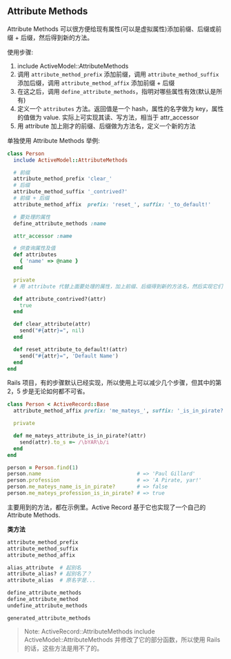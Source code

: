 ## Attribute Methods

Attribute Methods 可以很方便给现有属性(可以是虚拟属性)添加前缀、后缀或前缀 + 后缀，然后得到新的方法。

使用步骤:

1. include ActiveModel::AttributeMethods
2. 调用 `attribute_method_prefix` 添加前缀，调用 `attribute_method_suffix` 添加后缀，调用 `attribute_method_affix` 添加前缀 + 后缀
3. 在这之后，调用 `define_attribute_methods`，指明对哪些属性有效(默认是所有)
4. 定义一个 `attributes` 方法。返回值是一个 hash，属性的名字做为 key，属性的值做为 value. 实际上可实现其读、写方法，相当于 attr_accessor
5. 用 attribute 加上刚才的前缀、后缀做为方法名，定义一个新的方法

单独使用 Attribute Methods 举例:

```ruby
class Person
  include ActiveModel::AttributeMethods

  # 前缀
  attribute_method_prefix 'clear_'
  # 后缀
  attribute_method_suffix '_contrived?'
  # 前缀 + 后缀
  attribute_method_affix  prefix: 'reset_', suffix: '_to_default!'

  # 要处理的属性
  define_attribute_methods :name

  attr_accessor :name

  # 供查询属性及值
  def attributes
    { 'name' => @name }
  end

  private
  # 用 attribute 代替上面要处理的属性，加上前缀、后缀得到新的方法名，然后实现它们

  def attribute_contrived?(attr)
    true
  end

  def clear_attribute(attr)
    send("#{attr}=", nil)
  end

  def reset_attribute_to_default!(attr)
    send("#{attr}=", 'Default Name')
  end
end
```

Rails 项目，有的步骤默认已经实现，所以使用上可以减少几个步骤，但其中的第 2，5 步是无论如何都不可省。

```ruby
class Person < ActiveRecord::Base
  attribute_method_affix prefix: 'me_mateys_', suffix: '_is_in_pirate?'

  private

  def me_mateys_attribute_is_in_pirate?(attr)
    send(attr).to_s =~ /\bYAR\b/i
  end
end

person = Person.find(1)
person.name                               # => 'Paul Gillard'
person.profession                         # => 'A Pirate, yar!'
person.me_mateys_name_is_in_pirate?       # => false
person.me_mateys_profession_is_in_pirate? # => true
```

主要用到的方法，都在示例里。Active Record 基于它也实现了一个自己的 Attribute Methods.

**类方法**

```ruby
attribute_method_prefix
attribute_method_suffix
attribute_method_affix

alias_attribute  # 起别名
attribute_alias? # 起别名了？
attribute_alias  # 原名字是...

define_attribute_methods
define_attribute_method
undefine_attribute_methods

generated_attribute_methods
```

> Note: ActiveRecord::AttributeMethods include ActiveModel::AttributeMethods 并修改了它的部分函数，所以使用 Rails 的话，这些方法是用不了的。
